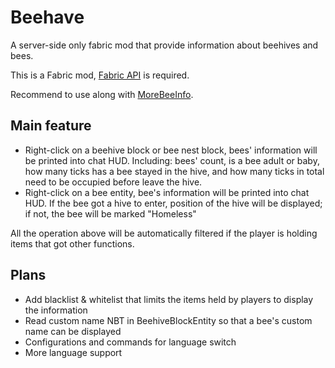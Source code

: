 # Beehave

A server-side only fabric mod that provide information about beehives and bees.  

This is a Fabric mod, [Fabric API](https://modrinth.com/mod/fabric-api) is required.

Recommend to use along with [MoreBeeInfo](https://modrinth.com/mod/morebeeinfo).

## Main feature

- Right-click on a beehive block or bee nest block,
bees' information will be printed into chat HUD.
Including: bees' count, is a bee adult or baby,
how many ticks has a bee stayed in the hive,
and how many ticks in total need to be occupied before leave the hive.
- Right-click on a bee entity, bee's information will be printed into chat HUD.
If the bee got a hive to enter, position of the hive will be displayed;
if not, the bee will be marked "Homeless"

All the operation above will be automatically filtered
if the player is holding items that got other functions.

## Plans

- Add blacklist & whitelist that limits the items held by players to display the information
- Read custom name NBT in BeehiveBlockEntity so that a bee's custom name can be displayed
- Configurations and commands for language switch
- More language support